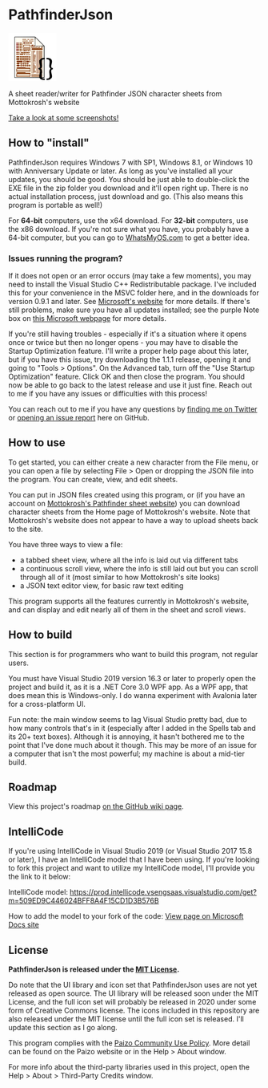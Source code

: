 # PathfinderJson
![Logo](Icon96.png?raw=true "Logo")

A sheet reader/writer for Pathfinder JSON character sheets from Mottokrosh's website

[Take a look at some screenshots!](https://github.com/JaykeBird/PathfinderJson/wiki/Screenshots)

## How to "install"
PathfinderJson requires Windows 7 with SP1, Windows 8.1, or Windows 10 with Anniversary Update or later. As long as you've installed all your updates, you should be good. You should be just able to double-click the EXE file in the zip folder you download and it'll open right up. There is no actual installation process, just download and go. (This also means this program is portable as well!)

For **64-bit** computers, use the x64 download. For **32-bit** computers, use the x86 download. If you're not sure what you have, you probably have a 64-bit computer, but you can go to [WhatsMyOS.com](http://whatsmyos.com/) to get a better idea.

### Issues running the program?

If it does not open or an error occurs (may take a few moments), you may need to install the Visual Studio C++ Redistributable package. I've included this for your convenience in the MSVC folder here, and in the downloads for version 0.9.1 and later. See [Microsoft's website](https://www.microsoft.com/en-us/download/details.aspx?id=52685) for more details. If there's still problems, make sure you have all updates installed; see the purple Note box on [this Microsoft webpage](https://docs.microsoft.com/en-us/dotnet/core/windows-prerequisites?tabs=netcore2x#net-core-dependencies) for more details.

If you're still having troubles - especially if it's a situation where it opens once or twice but then no longer opens - you may have to disable the Startup Optimization feature. I'll write a proper help page about this later, but if you have this issue, try downloading the 1.1.1 release, opening it and going to "Tools > Options". On the Advanced tab, turn off the "Use Startup Optimization" feature. Click OK and then close the program. You should now be able to go back to the latest release and use it just fine. Reach out to me if you have any issues or difficulties with this process!

You can reach out to me if you have any questions by [finding me on Twitter](https://twitter.com/JaykeBird) or [opening an issue report](https://github.com/JaykeBird/PathfinderJson/issues/new/choose) here on GitHub.

## How to use
To get started, you can either create a new character from the File menu, or you can open a file by selecting File > Open or dropping the JSON file into the program. You can create, view, and edit sheets.

You can put in JSON files created using this program, or (if you have an account on [Mottokrosh's Pathfinder sheet website](http://charactersheet.co.uk/pathfinder/)) you can download character sheets from the Home page of Mottokrosh's website. Note that Mottokrosh's website does not appear to have a way to upload sheets back to the site.

You have three ways to view a file:
- a tabbed sheet view, where all the info is laid out via different tabs
- a continuous scroll view, where the info is still laid out but you can scroll through all of it (most similar to how Mottokrosh's site looks)
- a JSON text editor view, for basic raw text editing

This program supports all the features currently in Mottokrosh's website, and can display and edit nearly all of them in the sheet and scroll views.

## How to build
This section is for programmers who want to build this program, not regular users.

You must have Visual Studio 2019 version 16.3 or later to properly open the project and build it, as it is a .NET Core 3.0 WPF app. As a WPF app, that does mean this is Windows-only. I do wanna experiment with Avalonia later for a cross-platform UI.

Fun note: the main window seems to lag Visual Studio pretty bad, due to how many controls that's in it (especially after I added in the Spells tab and its 20+ text boxes). Although it is annoying, it hasn't bothered me to the point that I've done much about it though. This may be more of an issue for a computer that isn't the most powerful; my machine is about a mid-tier build.

## Roadmap
View this project's roadmap [on the GitHub wiki page](https://github.com/JaykeBird/PathfinderJson/wiki/Roadmap).

## IntelliCode
If you're using IntelliCode in Visual Studio 2019 (or Visual Studio 2017 15.8 or later), I have an IntelliCode model that I have been using. If you're looking to fork this project and want to utilize my IntelliCode model, I'll provide you the link to it below:

IntelliCode model: https://prod.intellicode.vsengsaas.visualstudio.com/get?m=509ED9C446024BFF8A4F15CD1D3B576B

How to add the model to your fork of the code: [View page on Microsoft Docs site](https://docs.microsoft.com/en-us/visualstudio/intellicode/share-models#add-a-custom-model)

## License
**PathfinderJson is released under the [MIT License](License.md).**

Do note that the UI library and icon set that PathfinderJson uses are not yet released as open source. The UI library will be released soon under the MIT License, and the full icon set will probably be released in 2020 under some form of Creative Commons license. The icons included in this repository are also released under the MIT license until the full icon set is released. I'll update this section as I go along.

This program complies with the [Paizo Community Use Policy](https://paizo.com/community/communityuse). More detail can be found on the Paizo website or in the Help > About window.

For more info about the third-party libraries used in this project, open the Help > About > Third-Party Credits window.